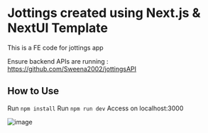 # Jottings created using Next.js & NextUI Template

This is a FE code for jottings app


Ensure backend APIs are running : https://github.com/Sweena2002/jottingsAPI
## How to Use

Run ``npm install``
Run ``npm run dev``
Access on localhost:3000

![image](https://github.com/Sweena2002/jottings/assets/74145993/6a302d41-00da-448b-97a6-ec3bd14de7de)

